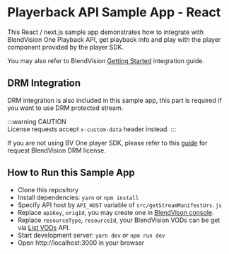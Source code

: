 # Playerback API Sample App - React

This React / next.js sample app demonstrates how to integrate with BlendVision One Playback API, get playback info and play with the player component provided by the player SDK.

You may also refer to BlendVision [Getting Started](https://developers.blendvision.com/docs/player/web-sdk/quick-start) integration guide.

## DRM Integration

DRM integration is also included in this sample app, this part is required if you want to use DRM protected stream.

:::warning CAUTION
<br> License requests accept `x-custom-data` header instead.
:::

If you are not using BV One player SDK, please refer to this [guide](https://developers.blendvision.com/docs/content-protection/drm-license) for request BlendVision DRM license.

## How to Run this Sample App

- Clone this repository
- Install dependencies: `yarn` or `npm install`
- Specify API host by `API_HOST` variable of `src/getStreamManifestUrs.js`
- Replace `apiKey`, `origId`, you may create one in [BlendVison console](https://app.one.blendvision.com/en/developers/api-token).
- Replace `resourceType`, `resourceId`, your BlendVision VODs can be get via [List VODs](https://developers.blendvision.com/docs/api/bv-one/public-cms-service-list-vo-ds) API.
- Start development server: `yarn dev` or `npm run dev`
- Open http://localhost:3000 in your browser
